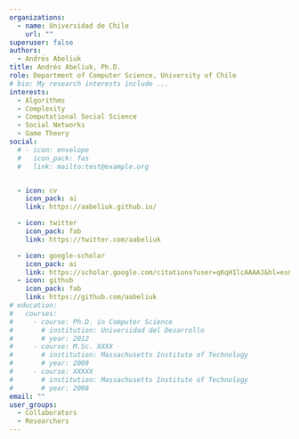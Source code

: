 ```yaml
---
organizations:
  - name: Universidad de Chile
    url: ""
superuser: false
authors:
  - Andrés Abeliuk
title: Andrés Abeliuk, Ph.D.
role: Department of Computer Science, University of Chile
# bio: My research interests include ...
interests:
  - Algorithms
  - Complexity 
  - Computational Social Science
  - Social Networks
  - Game Theory
social:
  # - icon: envelope
  #   icon_pack: fas
  #   link: mailto:test@example.org


  - icon: cv
    icon_pack: ai
    link: https://aabeliuk.github.io/

  - icon: twitter
    icon_pack: fab
    link: https://twitter.com/aabeliuk    

  - icon: google-scholar
    icon_pack: ai
    link: https://scholar.google.com/citations?user=qKqH1lcAAAAJ&hl=es&oi=ao
  - icon: github
    icon_pack: fab
    link: https://github.com/aabeliuk
# education:
#   courses:
#     - course: Ph.D. in Computer Science
#       # institution: Universidad del Desarrollo
#       # year: 2012
#     - course: M.Sc. XXXX
#       # institution: Massachusetts Institute of Technology
#       # year: 2009
#     - course: XXXXX
#       # institution: Massachusetts Institute of Technology
#       # year: 2008
email: ""
user_groups:
  - Collaborators
  - Researchers
---
```


